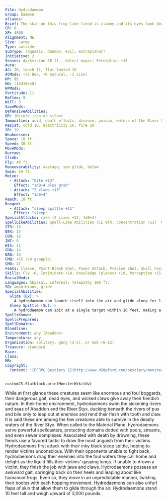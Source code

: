 ```yaml
---
File: Hydrodaemon
Group: Daemon
aliases: 
Brief: The skin on this frog-like fiend is clammy and its eyes look dead and milky; its wide face is split by a fanged maw.
CR: 8
XP: 4800
Alignment: NE
Size: Large
Type: outsider
SubType: (aquatic, daemon, evil, extraplanar)
Initiative: 2
Senses: darkvision 60 ft., detect magic; Perception +15
Aura: 
AC: 20, touch 11, flat-footed 18
ACMods: (+2 Dex, +9 natural, -1 size)
HP: 95
HD: (10d10+40)
HPMods: 
Fortitude: 11
Reflex: 9
Will: 3
SaveMods: 
DefensiveAbilities: 
DR: 10/cold iron or silver
Immunities: acid, death effects, disease, poison, waters of the River Styx
Resist: cold 10, electricity 10, fire 10
SR: 19
Weaknesses: 
Space: 10 ft.
Speed: 30 ft.
MoveMods: 
Burrow: 
Climb: 
Fly: 40 ft.
Maneuverability: average; see glide, below
Swim: 60 ft.
Melee: 
  - Attack: "bite +13"
    Effect: "1d8+4 plus grab"
  - Attack: "2 claws +13"
    Effect: "1d6+4"
Reach: 10 ft.
Ranged: 
  - Attack: "sleep spittle +11"
    Effect: "sleep"
SpecialAttacks: rake (2 claws +13, 1d6+4)
SpellLikeAbilities: Spell-Like Abilities (CL 9th; concentration +11)  Constant-detect magic, water walk   At Will-acid arrow, deeper darkness   3/day-control water, greater teleport (self plus 50 lbs. of objects only), summon monster V (Large water elemental only)   1/day-desecrate, summon (level 3, 1 hydrodaemon 50%)
STR: 18
DEX: 15
CON: 18
INT: 9
WIS: 11
CHA: 14
BAB: 10
CMB: +15 (+9 grapple)
CMD: 27
Feats: Cleave, Point-Blank Shot, Power Attack, Precise Shot, Skill Focus (Perception)
Skills: Fly +0, Intimidate +14, Knowledge (planes) +10, Perception +15, Sense Motive +12, Stealth +10, Swim +21
RacialMods: 
Languages: Abyssal, Infernal; telepathy 100 ft.
SQ: amphibious, glide
SpecialAbilities:
  Glide (Ex): >
    A hydrodaemon can launch itself into the air and glide along for 1 minute, gaining a fly speed of 40 feet with average maneuverability. While gliding, the hydrodaemon gains the pounce ability.
  Sleep Spittle (Su): >
    A hydrodaemon can spit at a single target within 20 feet, making a ranged touch attack as a standard action. A target hit by this spittle must succeed on a DC 19 Will save or fall asleep for 6 rounds. The save DC is Constitution-based.
SpellsKnown: 
SpellsPrepared: 
SpellDomains: 
Bloodline: 
Environment: any (Abaddon)
Temperature: any
Organization: solitary, gang (2-5), or mob (6-12)
Treasure: standard
Race: 
Class: 
MR: 
Copyright:
  Content: '[PFRPG Bestiary 2](http://www.d20pfsrd.com/bestiary/monster-listings/outsiders/daemons/hydrodaemon)'
---
```

```dataviewjs
customJS.Statblock.printMonsterWiki(dv)
```
While at first glance these creatures seem like enormous and foul boggards, their dangerous gait, dead eyes, and wicked claws give away their fiendish nature. In their home environment, hydrodaemons swim the sickening rivers and seas of Abaddon and the River Styx, ducking beneath the rivers of pus and bile only to leap out at enemies and rend their flesh with tooth and claw. It is said these are among the few creatures able to survive in the deadly waters of the River Styx. When called to the Material Plane, hydrodaemons serve powerful spellcasters, protecting domains dotted with pools, streams, and even sewer complexes. Associated with death by drowning, these fiends use a favored tactic to draw the most anguish from their victims. Hydrodaemons first attack with their inky black sleep spittle, hoping to render victims unconscious. With their opponents unable to fight back, hydrodaemons drag their enemies into the foul waters they call home and delight as the liquid fills their victims' gasping lungs. If unable to drown a victim, they finish the job with jaws and claws.  Hydrodaemons possess an awkward gait, springing back on their heels and leaping about like humanoid frogs. Even so, they move in an unpredictable manner, twisting their bodies with each hopping movement. Hydrodaemons can also unfurl flaps of skin that allow them to glide through the air. Hydrodaemons stand 10 feet tall and weigh upward of 3,000 pounds.

